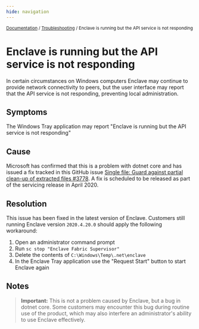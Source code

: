```yaml
---
hide: navigation
---
```


<small>[Documentation](/) / [Troubleshooting](/troubleshooting) / Enclave is running but the API service is not responding</small>

# Enclave is running but the API service is not responding

In certain circumstances on Windows computers Enclave may continue to provide network connectivity to peers, but the user interface may report that the API service is not responding, preventing local administration.


## Symptoms

The Windows Tray application may report "Enclave is running but the API service is not responding"

## Cause

Microsoft has confirmed that this is a problem with dotnet core and has issued a fix tracked in this GitHub issue [Single file: Guard against partial clean-up of extracted files #3778](https://github.com/dotnet/runtime/issues/3778). A fix is scheduled to be released as part of the servicing release in April 2020.

## Resolution

This issue has been fixed in the latest version of Enclave. Customers still running Enclave version `2020.4.20.0` should apply the following workaround:

1. Open an administrator command prompt
1. Run `sc stop "Enclave Fabric Supervisor"`
1. Delete the contents of `C:\Windows\Temp\.net\enclave`
1. In the Enclave Tray application use the "Request Start" button to start Enclave again

## Notes

> **Important:** This is not a problem caused by Enclave, but a bug in dotnet core. Some customers may encounter this bug during routine use of the product, which may also interfere an administrator's ability to use Enclave effectively.
